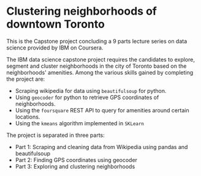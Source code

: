 # Clustering neighborhoods of downtown Toronto

This is the Capstone project concluding a 9 parts lecture series on data science provided by IBM on Coursera. 

The IBM data science capstone project requires the candidates to explore, segment and cluster neighborhoods in the city of Toronto based on the neighborhoods' amenities. Among the various skills gained by completing the project are:

+ Scraping wikipedia for data using `beautifulsoup` for python.
+ Using `geocoder` for python to retrieve GPS coordinates of neighborhoods.
+ Using the `foursquare` REST API to query for amenities around certain locations.
+ Using the `kmeans` algorithm implemented in `SKLearn`

The project is separated in three parts:

+ Part 1: Scraping and cleaning data from Wikipedia using pandas and beautifulsoup
+ Part 2: Finding GPS coordinates using geocoder
+ Part 3: Exploring and clustering neighborhoods
